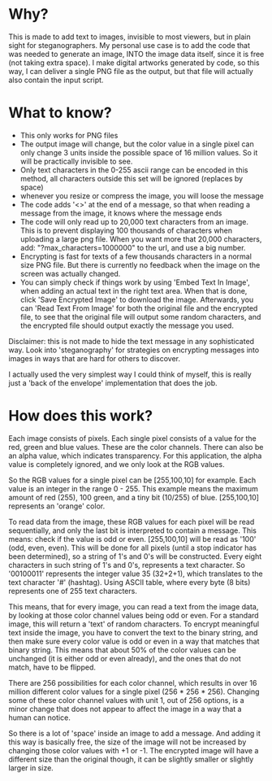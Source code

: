 Why?
====

This is made to add text to images, invisible to most viewers, but in plain sight for steganographers.
My personal use case is to add the code that was needed to generate an image, INTO the image data itself, since it is free (not taking extra space).
I make digital artworks generated by code, so this way, I can deliver a single PNG file as the output, but that file will actually also contain the input script.

What to know?
=============
- This only works for PNG files
- The output image will change, but the color value in a single pixel can only change 3 units inside the possible space of 16 million values. So it will be practically invisible to see.
- Only text characters in the 0-255 ascii range can be encoded in this method, all characters outside this set will be ignored (replaces by space)
- whenever you resize or compress the image, you will loose the message
- The code adds '<<STOP>>' at the end of a message, so that when reading a message from the image, it knows where the message ends 
- The code will only read up to 20,000 text characters from an image. This is to prevent displaying 100 thousands of characters when uploading a large png file.
When you want more that 20,000 characters, add: "?max_characters=1000000" to the url, and use a big number.
- Encrypting is fast for texts of a few thousands characters in a normal size PNG file. 
But there is currently no feedback when the image on the screen was actually changed.
- You can simply check if things work by using 'Embed Text In Image', when adding an actual text in the right text area.
When that is done, click 'Save Encrypted Image' to download the image.  Afterwards, you can 'Read Text From Image' for both the original file and the encrypted file, to see that the original file will output some random characters, and the encrypted file should output exactly the message you used.


Disclaimer: this is not made to hide the text message in any sophisticated way.
Look into 'steganography' for strategies on encrypting messages into images in ways that are hard for others to discover.

I actually used the very simplest way I could think of myself, this is really just a 'back of the envelope' implementation that does the job.


How does this work?
===================
Each image consists of pixels. Each single pixel consists of a value for the
red, green and blue values. These are the color channels. There can also be an alpha value, which indicates transparency.
For this application, the alpha value is completely ignored, and we only look at the RGB values.

So the RGB values for a single pixel can be [255,100,10] for example.
Each value is an integer in the range 0 - 255. This example means the maximum amount of red (255), 100 green, and a tiny bit (10/255) of blue.
[255,100,10] represents an 'orange' color.

To read data from the image, these RGB values for each pixel will be read sequentially, and only the last bit is interpreted to contain a message.
This means: check if the value is odd or even. [255,100,10] will be read as '100' (odd, even, even).
This will be done for all pixels (until a stop indicator has been determined), so a string of 1's and 0's will be constructed.
Every eight characters in such string of 1's and 0's, represents a text character. So '00100011' represents the integer value 35 (32+2+1), which translates to the text character '#' (hashtag).
Using ASCII table, where every byte (8 bits) represents one of 255 text characters.

This means, that for every image, you can read a text from the image data, by looking at those color channel values being odd or even.
For a standard image, this will return a 'text' of random characters.
To encrypt meaningful text inside the image, you have to convert the text to the binary string, and then make sure every color value is odd or even in a way that matches that binary string.
This means that about 50% of the color values can be unchanged (it is either odd or even already), and the ones that do not match, have to be flipped.

There are 256 possibilities for each color channel, which results in over 16 million different color values for a single pixel (256 * 256 * 256).
Changing some of these color channel values with unit 1, out of 256 options, is a minor change that does not appear to affect the image in a way that a human can notice.

So there is a lot of 'space' inside an image to add a message. And adding it this way is basically free, the size of the image will not be increased by changing those color values with +1 or -1.
The encrypted image will have a different size than the original though, it can be slightly smaller or slightly larger in size.

